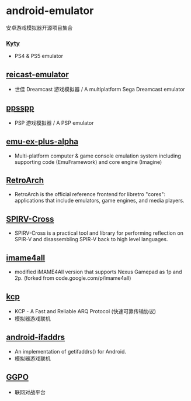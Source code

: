 # android-emulator
安卓游戏模拟器开源项目集合

### [Kyty](https://github.com/InoriRus/Kyty)

* PS4 & PS5 emulator

## [reicast-emulator](https://github.com/reicast/reicast-emulator/)

* 世佳 Dreamcast 游戏模拟器 / A multiplatform Sega Dreamcast emulator

## [ppsspp](https://github.com/hrydgard/ppsspp)

* PSP 游戏模拟器 / A PSP emulator

## [emu-ex-plus-alpha](https://github.com/Rakashazi/emu-ex-plus-alpha)

* Multi-platform computer & game console emulation system including supporting code (EmuFramework) and core engine (Imagine)

## [RetroArch](https://github.com/libretro/RetroArch)

* RetroArch is the official reference frontend for libretro "cores": applications that include emulators, game engines, and media players. 

## [SPIRV-Cross](https://github.com/KhronosGroup/SPIRV-Cross/tree/44ef367141f9935bc719c9cc25693a9055f61efa)

* SPIRV-Cross is a practical tool and library for performing reflection on SPIR-V and disassembling SPIR-V back to high level languages.

## [imame4all](https://github.com/kexplo/imame4all)

* modified iMAME4All version that supports Nexus Gamepad as 1p and 2p. (forked from code.google.com/p/imame4all)

## [kcp](https://github.com/skywind3000/kcp)

* KCP - A Fast and Reliable ARQ Protocol (快速可靠传输协议)
* 模拟器游戏联机

## [android-ifaddrs](https://github.com/morristech/android-ifaddrs)

* An implementation of getifaddrs() for Android.
* 模拟器游戏联机

## [GGPO](http://www.ggpo.org)

* 联网对战平台